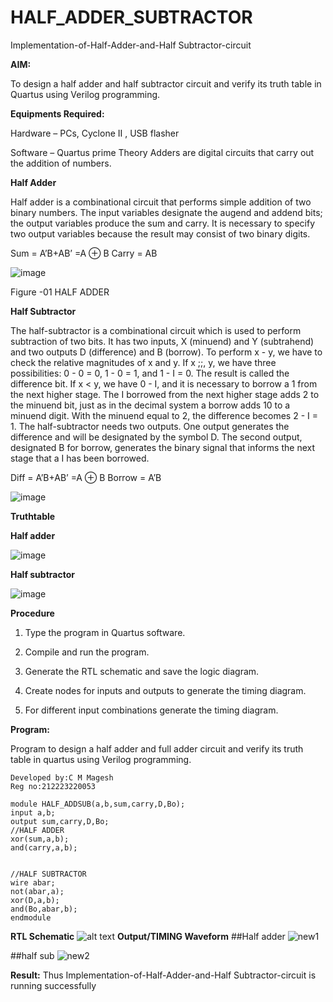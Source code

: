 # HALF_ADDER_SUBTRACTOR

Implementation-of-Half-Adder-and-Half Subtractor-circuit

**AIM:**

To design a half adder and half subtractor circuit and verify its truth table in Quartus using Verilog programming.

**Equipments Required:**

Hardware – PCs, Cyclone II , USB flasher 

Software – Quartus prime Theory Adders are digital circuits that carry out the addition of numbers.

**Half Adder**

Half adder is a combinational circuit that performs simple addition of two binary numbers. The input variables designate the augend and addend bits; the output variables produce the sum and carry. It is necessary to specify two output variables because the result may consist of two binary digits.

Sum = A’B+AB’ =A ⊕ B Carry = AB

![image](https://github.com/naavaneetha/HALF_ADDER_SUBTRACTOR/assets/154305477/bd4a0b2c-cdbc-4184-ab08-81578f121e1f)

Figure -01 HALF ADDER

**Half Subtractor**

The half-subtractor is a combinational circuit which is used to perform subtraction of two bits. It has two inputs, X (minuend) and Y (subtrahend) and two outputs D (difference) and B (borrow). To perform x - y, we have to check the relative magnitudes of x and y. If x ;;, y, we have three possibilities: 0 - 0 = 0, 1 - 0 = 1, and 1 - I = 0. The result is called the difference bit. If x < y, we have 0 - I, and it is necessary to borrow a 1 from the next higher stage. The I borrowed from the next higher stage adds 2 to the minuend bit, just as in the decimal system a borrow adds 10 to a minuend digit. With the minuend equal to 2, the difference becomes 2 - I = 1. The half-subtractor needs two outputs. One output generates the difference and will be designated by the symbol D. The second output, designated B for borrow, generates the binary signal that informs the next stage that a I has been borrowed. 

Diff = A’B+AB’ =A ⊕ B
Borrow = A’B

 ![image](https://github.com/naavaneetha/HALF_ADDER_SUBTRACTOR/assets/154305477/d76b099c-513f-4e7c-843a-e2fd028a531a)


**Truthtable**

**Half adder**

![image](https://github.com/MageshCM/Exp-02-Implementation-of-Half-Adder-and-Full-Adder-circuit/assets/164765537/55f952b6-d620-4d8e-9a4b-816fc2e73127)


**Half subtractor**


![image](https://github.com/MageshCM/Exp-02-Implementation-of-Half-Adder-and-Full-Adder-circuit/assets/164765537/9d1831f3-25cf-4894-ab34-cdb299c6dac9)


**Procedure**

1.	Type the program in Quartus software.

2.	Compile and run the program.

3.	Generate the RTL schematic and save the logic diagram.

4.	Create nodes for inputs and outputs to generate the timing diagram.

5.	For different input combinations generate the timing diagram.


**Program:**

 Program to design a half adder and full adder circuit and verify its truth table in quartus using Verilog programming.
```
Developed by:C M Magesh
Reg no:212223220053

module HALF_ADDSUB(a,b,sum,carry,D,Bo);
input a,b;
output sum,carry,D,Bo;
//HALF ADDER
xor(sum,a,b);
and(carry,a,b);


//HALF SUBTRACTOR
wire abar;
not(abar,a);
xor(D,a,b);
and(Bo,abar,b);
endmodule
```

**RTL Schematic**
![alt text](<Screenshot 2024-03-19 080053.png>)
**Output/TIMING Waveform**
##Half adder
![new1](https://github.com/TEJA19092005/HALF_ADDER_SUBTRACTOR/assets/164043042/bef81b8c-f614-4d7e-abc0-213d8d344ee9)

##half sub
![new2](https://github.com/TEJA19092005/HALF_ADDER_SUBTRACTOR/assets/164043042/a6b1d4ad-b218-4a61-82d4-3fdbc5275edd)

**Result:**
Thus Implementation-of-Half-Adder-and-Half Subtractor-circuit is running successfully


